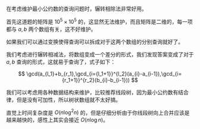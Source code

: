 在考虑维护最小公约数的查询问题时，辗转相除法非常好用。

首先这道题的矩阵是 $10^5\times 10^5$ 的，这显然无法维护，而且矩阵是二维的，每一项都与 $a,b$ 两个数组有关，这不好维护。

如果我们可以通过变换使得查询可以拆成对于这两个数组的分别查询就好了。

我们考虑进行辗转相减法，将数组变成一个差分的形式，我们发现答案变成了对于 $a,b$ 查询的形式，这就易于查询了，式子如下： 

$$
\gcd(a_{l_1}+b_{r_1},\gcd_{i={l_1+1}}^{l_2}(a_{i}-a_{i-1}),\gcd_{i={r_1+1}}^{r_2}(b_{i}-b_{i-1}))
$$

我们可以考虑用各种数据结构来维护，比较推荐线段树，因为最小公约数有结合律，但是没有可加性，所以树状数组就不太好搞。

直觉上时间复杂度是 $O(n\log ^2 n)$ 的，但是仔细分析由于你线段树向上合并应该是越来越快的，感性上其实会接近 $O(n\log n)$。